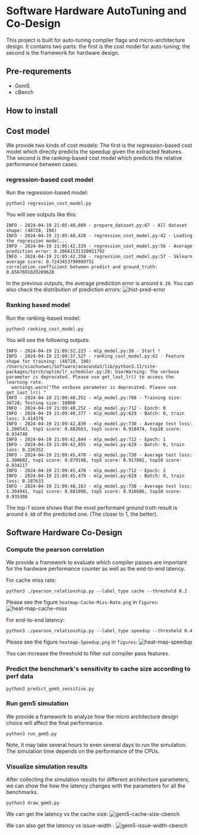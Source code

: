 # Software Hardware AutoTuning and Co-Design
This project is built for auto-tuning compiler flags and 
micro-architecture design.
It contains two parts: the first is the cost model for auto-tuning;
the second is the framework for hardware design.

## Pre-requrements

* Gem5
* cBench

## How to install


## Cost model
We provide two kinds of cost models:
The first is the regression-based cost model which directly predicts the speedup given the extracted features.
The second is the ranking-based cost model which predicts the relative performance between cases.

### regression-based cost model
Run the regression-based model:

```shell
python3 regression_cost_model.py
```
You will see outputs like this:
```
INFO - 2024-04-19 21:05:40,089 - prepare_dataset.py:67 - All dataset shape: (48728, 198)
INFO - 2024-04-19 21:05:40,428 - regression_cost_model.py:42 - Loading the regression model...
INFO - 2024-04-19 21:05:42,319 - regression_cost_model.py:56 - Average prediction error: 0.20661531330921792
INFO - 2024-04-19 21:05:42,358 - regression_cost_model.py:57 - Sklearn average score: 0.7243453790989751
correlation_coefficient between predict and ground_truth: 0.8567691020289628
```
In the previous outputs, the average prediction error is around `0.20`.
You can also check the distribution of prediction errors:
![hist-pred-error](figures/regression-cost-model-validation.png)


### Ranking based model
Run the ranking-based model:
```shell
python3 ranking_cost_model.py
```

You will see the following outputs:

```
INFO - 2024-04-19 21:09:32,223 - mlp_model.py:38 - Start !
INFO - 2024-04-19 21:09:37,527 - ranking_cost_model.py:62 - Feature shape for training: (48728, 198)
/Users/xiachunwei/Software/anaconda3/lib/python3.11/site-packages/torch/optim/lr_scheduler.py:28: UserWarning: The verbose parameter is deprecated. Please use get_last_lr() to access the learning rate.
  warnings.warn("The verbose parameter is deprecated. Please use get_last_lr() "
INFO - 2024-04-19 21:09:40,252 - mlp_model.py:708 - Training size: 38728; Testing size: 10000
INFO - 2024-04-19 21:09:40,252 - mlp_model.py:712 - Epoch: 0
INFO - 2024-04-19 21:09:40,377 - mlp_model.py:629 - Batch: 0, train loss: 3.414378
INFO - 2024-04-19 21:09:42,839 - mlp_model.py:730 - Average test loss: 1.286543, top1 score: 0.882663, top5 score: 0.918474, top10 score: 0.934748
INFO - 2024-04-19 21:09:42,844 - mlp_model.py:712 - Epoch: 1
INFO - 2024-04-19 21:09:42,855 - mlp_model.py:629 - Batch: 0, train loss: 0.326352
INFO - 2024-04-19 21:09:45,470 - mlp_model.py:730 - Average test loss: 1.300602, top1 score: 0.879198, top5 score: 0.917802, top10 score: 0.934217
INFO - 2024-04-19 21:09:45,470 - mlp_model.py:712 - Epoch: 2
INFO - 2024-04-19 21:09:45,479 - mlp_model.py:629 - Batch: 0, train loss: 0.187633
INFO - 2024-04-19 21:09:48,163 - mlp_model.py:730 - Average test loss: 1.304941, top1 score: 0.881098, top5 score: 0.916606, top10 score: 0.935308
```

The top-1 score shows that the most performant ground truth result is around `0.88` of the predicted one. (The closer to 1, the better).


## Software Hardware Co-Design



### Compute the pearson correlation 

We provide a framework to evaluate which compiler passes are important for the hardware performance counter as well as the end-to-end latency.

For cache miss rate:
```shell
python3 ./pearson_relationship.py --label_type cache --threshold 0.2
```

Please see the figure `heatmap-Cache-Miss-Rate.png` in `figures`:
![heat-map-cache-miss](figures/heatmap-Cache-Miss-Rate.png)

For end-to-end latency:
```shell
python3 ./pearson_relationship.py --label_type speedup --threshold 0.4
```
Please see the figure `heatmap-Speedup.png` in `figures`:
![heat-map-speedup](figures/gem5-cache-size.png)

You can increase the threshold to filter out compiler pass features.


### Predict the benchmark's sensitivity to cache size according to perf data
```shell
python3 predict_gem5_sensitive.py
```

### Run gem5 simulation

We provide a framework to analyze how the micro architecture design choice will affect the final performance.
```shell
python3 run_gem5.py
```
Note, it may take several hours to even several days to run the simulation. The simulation time depends on the performance of the CPUs.


### Visualize simulation results
After collecting the simulation results for different architecture parameters,
we can show the how the latency changes with the parameters for all the benchmarks.
```shell
python3 draw_gem5.py
```
We can get the latency vs the cache size:
![gem5-cache-size-cbench](figures/gem5-cache-size.png)

We can also get the latency vs issue-width :
![gem5-issue-width-cbench](figures/gem5-issue-width.png)


